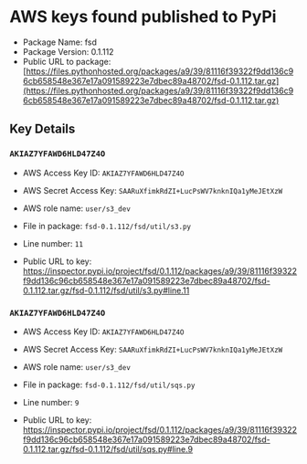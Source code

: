 # AWS keys found published to PyPi

* Package Name: fsd
* Package Version: 0.1.112
* Public URL to package: [https://files.pythonhosted.org/packages/a9/39/81116f39322f9dd136c96cb658548e367e17a091589223e7dbec89a48702/fsd-0.1.112.tar.gz](https://files.pythonhosted.org/packages/a9/39/81116f39322f9dd136c96cb658548e367e17a091589223e7dbec89a48702/fsd-0.1.112.tar.gz)

## Key Details

### `AKIAZ7YFAWD6HLD47Z4O`

* AWS Access Key ID: `AKIAZ7YFAWD6HLD47Z4O`
* AWS Secret Access Key: `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` 
* AWS role name: `user/s3_dev`
* File in package: `fsd-0.1.112/fsd/util/s3.py`
* Line number: `11`

* Public URL to key: https://inspector.pypi.io/project/fsd/0.1.112/packages/a9/39/81116f39322f9dd136c96cb658548e367e17a091589223e7dbec89a48702/fsd-0.1.112.tar.gz/fsd-0.1.112/fsd/util/s3.py#line.11



### `AKIAZ7YFAWD6HLD47Z4O`

* AWS Access Key ID: `AKIAZ7YFAWD6HLD47Z4O`
* AWS Secret Access Key: `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` 
* AWS role name: `user/s3_dev`
* File in package: `fsd-0.1.112/fsd/util/sqs.py`
* Line number: `9`

* Public URL to key: https://inspector.pypi.io/project/fsd/0.1.112/packages/a9/39/81116f39322f9dd136c96cb658548e367e17a091589223e7dbec89a48702/fsd-0.1.112.tar.gz/fsd-0.1.112/fsd/util/sqs.py#line.9


